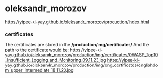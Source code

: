 # oleksandr_morozov
https://yipee-ki-yay.github.io/oleksandr_morozov/production/index.html

### certificates
The certificates are stored in the **/production/img/certificates/**
And the path to the certificate would be:
https://yipee-ki-yay.github.io/oleksandr_morozov/production/img/certificates/OWASP_Top10_Insufficient_Logging_and_Monitoring_09.11.23.jpg
https://yipee-ki-yay.github.io/oleksandr_morozov/production/img/eng_certificates/englishdom_upper_intermediate_18.11.23.jpg